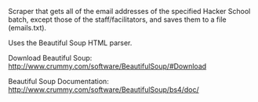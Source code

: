Scraper that gets all of the email addresses of the specified Hacker School batch, except those of the staff/facilitators, and saves them to a file (emails.txt). 

Uses the Beautiful Soup HTML parser. 

Download Beautiful Soup: http://www.crummy.com/software/BeautifulSoup/#Download

Beautiful Soup Documentation: http://www.crummy.com/software/BeautifulSoup/bs4/doc/